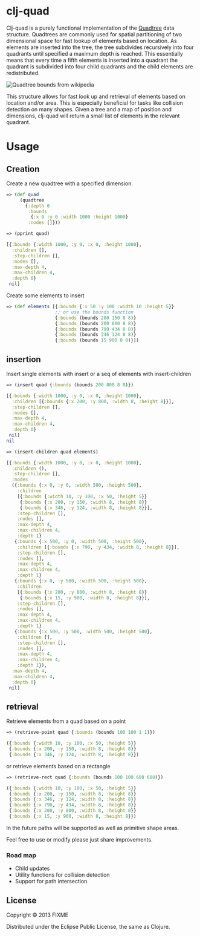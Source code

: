 # clj-quad

Clj-quad is a purely functional implementation of the [Quadtree](http://en.wikipedia.org/wiki/Quadtree) data structure. Quadtrees are commonly used for spatial partitioning of two dimensional space for fast lookup of elements based on location. As elements are inserted into the tree, the tree subdivides recursively into four quadrants until specified a maximum depth is reached. This essentially means that every time a fifth elements is inserted into a quadrant the quadrant is subdivided into four child quadrants and the child elements are redistributed.

![Quadtree bounds from wikipedia](http://upload.wikimedia.org/wikipedia/commons/thumb/8/8b/Point_quadtree.svg/300px-Point_quadtree.svg.png)

This structure allows for fast look up and retrieval of elements based on location and/or area. This is especially beneficial for tasks like collision detection on many shapes. Given a tree and a map of position and dimensions, clj-quad will return a small list of elements in the relevant quadrant.


# Usage

## Creation

Create a new quadtree with a specified dimension.

````clojure
=> (def quad
     (quadtree
       {:depth 0
        :bounds
         {:x 0 :y 0 :width 1000 :height 1000}
        :nodes []}))

=> (pprint quad)

[{:bounds {:width 1000, :y 0, :x 0, :height 1000},
  :children [],
  :step-children [],
  :nodes [],
  :max-depth 4,
  :max-children 4,
  :depth 0}
 nil]
````

Create some elements to insert

````clojure
=> (def elements [{:bounds {:x 50 :y 100 :width 10 :height 5}}
                  ;; or use the bounds function
                  {:bounds (bounds 200 150 8 8)}
                  {:bounds (bounds 200 800 8 8)}
                  {:bounds (bounds 790 434 8 8)}
                  {:bounds (bounds 346 124 8 8)}
                  {:bounds (bounds 15 900 8 8)}])
````

## insertion

Insert single elements with insert or a seq of elements with insert-children

````clojure
=> (insert quad {:bounds (bounds 200 800 8 8)})

[{:bounds {:width 1000, :y 0, :x 0, :height 1000},
  :children [{:bounds {:x 200, :y 800, :width 8, :height 8}}],
  :step-children [],
  :nodes [],
  :max-depth 4,
  :max-children 4,
  :depth 0}
 nil]
nil

=> (insert-children quad elements)

[{:bounds {:width 1000, :y 0, :x 0, :height 1000},
  :children (),
  :step-children [],
  :nodes
  ({:bounds {:x 0, :y 0, :width 500, :height 500},
    :children
    [{:bounds {:width 10, :y 100, :x 50, :height 5}}
     {:bounds {:x 200, :y 150, :width 8, :height 8}}
     {:bounds {:x 346, :y 124, :width 8, :height 8}}],
    :step-children [],
    :nodes [],
    :max-depth 4,
    :max-children 4,
    :depth 1}
   {:bounds {:x 500, :y 0, :width 500, :height 500},
    :children [{:bounds {:x 790, :y 434, :width 8, :height 8}}],
    :step-children [],
    :nodes [],
    :max-depth 4,
    :max-children 4,
    :depth 1}
   {:bounds {:x 0, :y 500, :width 500, :height 500},
    :children
    [{:bounds {:x 200, :y 800, :width 8, :height 8}}
     {:bounds {:x 15, :y 900, :width 8, :height 8}}],
    :step-children [],
    :nodes [],
    :max-depth 4,
    :max-children 4,
    :depth 1}
   {:bounds {:x 500, :y 500, :width 500, :height 500},
    :children [],
    :step-children [],
    :nodes [],
    :max-depth 4,
    :max-children 4,
    :depth 1}),
  :max-depth 4,
  :max-children 4,
  :depth 0}
 nil]
````

## retrieval

Retrieve elements from a quad based on a point

````clojure
=> (retrieve-point quad {:bounds (bounds 100 100 1 1)})

({:bounds {:width 10, :y 100, :x 50, :height 5}}
 {:bounds {:x 200, :y 150, :width 8, :height 8}}
 {:bounds {:x 346, :y 124, :width 8, :height 8}})
````

or retrieve elements based on a rectangle

````clojure
=> (retrieve-rect quad {:bounds (bounds 100 100 600 600)})

({:bounds {:width 10, :y 100, :x 50, :height 5}}
 {:bounds {:x 200, :y 150, :width 8, :height 8}}
 {:bounds {:x 346, :y 124, :width 8, :height 8}}
 {:bounds {:x 790, :y 434, :width 8, :height 8}}
 {:bounds {:x 200, :y 800, :width 8, :height 8}}
 {:bounds {:x 15, :y 900, :width 8, :height 8}})
````

In the future paths will be supported as well as primitive shape areas.

Feel free to use or modify please just share improvements.


### Road map
* Child updates
* Utility functions for collision detection
* Support for path intersection


## License

Copyright © 2013 FIXME

Distributed under the Eclipse Public License, the same as Clojure.
